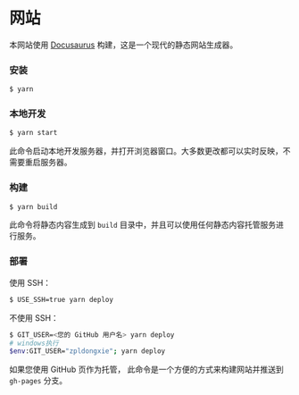 # 网站

本网站使用 [Docusaurus](https://docusaurus.io/) 构建，这是一个现代的静态网站生成器。

### 安装

```bash
$ yarn
```

### 本地开发

```bash
$ yarn start
```

此命令启动本地开发服务器，并打开浏览器窗口。大多数更改都可以实时反映，不需要重启服务器。

### 构建

```bash
$ yarn build
```

此命令将静态内容生成到 `build` 目录中，并且可以使用任何静态内容托管服务进行服务。

### 部署

使用 SSH：

```bash
$ USE_SSH=true yarn deploy
```

不使用 SSH：

```bash
$ GIT_USER=<您的 GitHub 用户名> yarn deploy
# windows执行
$env:GIT_USER="zpldongxie"; yarn deploy
```

如果您使用 GitHub 页作为托管， 此命令是一个方便的方式来构建网站并推送到 `gh-pages` 分支。
